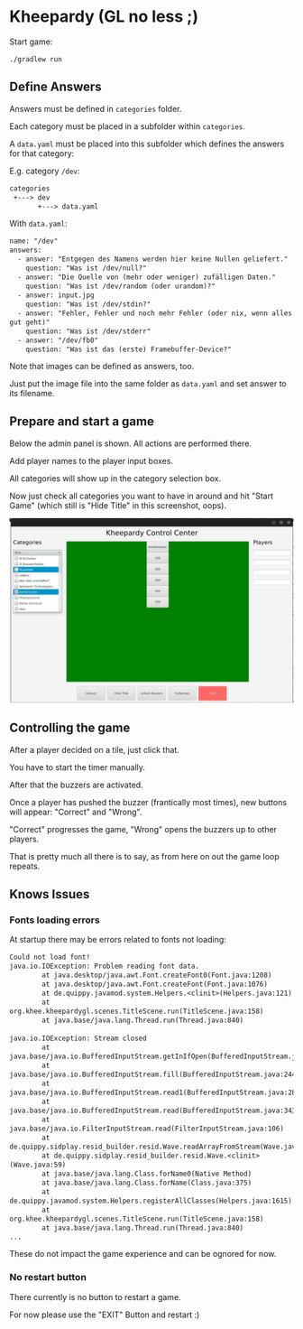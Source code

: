 # Kheepardy (GL no less ;)

Start game:

```
./gradlew run
```

## Define Answers

Answers must be defined in `categories` folder.

Each category must be placed in a subfolder within `categories`.

A `data.yaml` must be placed into this subfolder which defines the answers for that category:

E.g. category `/dev`:

```
categories
 +---> dev
       +---> data.yaml
```

With `data.yaml`:

```
name: "/dev"
answers:
  - answer: "Entgegen des Namens werden hier keine Nullen geliefert."
    question: "Was ist /dev/null?"
  - answer: "Die Quelle von (mehr oder weniger) zufälligen Daten."
    question: "Was ist /dev/random (oder urandom)?"
  - answer: input.jpg
    question: "Was ist /dev/stdin?"
  - answer: "Fehler, Fehler und noch mehr Fehler (oder nix, wenn alles gut geht)"
    question: "Was ist /dev/stderr"
  - answer: "/dev/fb0"
    question: "Was ist das (erste) Framebuffer-Device?"
```

Note that images can be defined as answers, too.

Just put the image file into the same folder as `data.yaml` and set answer to its filename.


## Prepare and start a game

Below the admin panel is shown. All actions are performed there.

Add player names to the player input boxes.

All categories will show up in the category selection box.

Now just check all categories you want to have in around and hit "Start Game" (which still is "Hide Title"
in this screenshot, oops).


![Kheepardy](kheepardy.png)

## Controlling the game

After a player decided on a tile, just click that.

You have to start the timer manually.

After that the buzzers are activated. 

Once a player has pushed the buzzer (frantically most times), new buttons
will appear: "Correct" and "Wrong".

"Correct" progresses the game, "Wrong" opens the buzzers up to other players.

That is pretty much all there is to say, as from here on out the game loop repeats.

## Knows Issues

### Fonts loading errors

At startup there may be errors related to fonts not loading:

```
Could not load font!
java.io.IOException: Problem reading font data.
        at java.desktop/java.awt.Font.createFont0(Font.java:1208)
        at java.desktop/java.awt.Font.createFont(Font.java:1076)
        at de.quippy.javamod.system.Helpers.<clinit>(Helpers.java:121)
        at org.khee.kheepardygl.scenes.TitleScene.run(TitleScene.java:158)
        at java.base/java.lang.Thread.run(Thread.java:840)

java.io.IOException: Stream closed
        at java.base/java.io.BufferedInputStream.getInIfOpen(BufferedInputStream.java:157)
        at java.base/java.io.BufferedInputStream.fill(BufferedInputStream.java:244)
        at java.base/java.io.BufferedInputStream.read1(BufferedInputStream.java:284)
        at java.base/java.io.BufferedInputStream.read(BufferedInputStream.java:343)
        at java.base/java.io.FilterInputStream.read(FilterInputStream.java:106)
        at de.quippy.sidplay.resid_builder.resid.Wave.readArrayFromStream(Wave.java:100)
        at de.quippy.sidplay.resid_builder.resid.Wave.<clinit>(Wave.java:59)
        at java.base/java.lang.Class.forName0(Native Method)
        at java.base/java.lang.Class.forName(Class.java:375)
        at de.quippy.javamod.system.Helpers.registerAllClasses(Helpers.java:1615)
        at org.khee.kheepardygl.scenes.TitleScene.run(TitleScene.java:158)
        at java.base/java.lang.Thread.run(Thread.java:840)
...
```

These do not impact the game experience and can be ognored for now.

### No restart button

There currently is no button to restart a game.

For now please use the "EXIT" Button and restart :)



